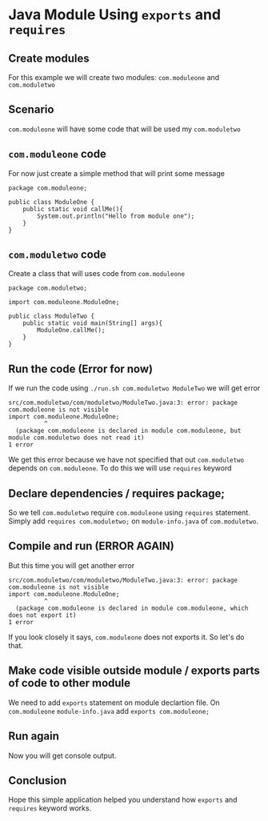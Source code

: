 # Java Module Using `exports` and `requires`

## Create modules
For this example we will create two modules: `com.moduleone` and `com.moduletwo`

## Scenario
`com.moduleone` will have some code that will be used my `com.moduletwo`

## `com.moduleone` code
For now just create a simple method that will print some message

```
package com.moduleone;

public class ModuleOne {
    public static void callMe(){
        System.out.println("Hello from module one");
    }
}
```

## `com.moduletwo` code
Create a class that will uses code from `com.moduleone`
```
package com.moduletwo;

import com.moduleone.ModuleOne;

public class ModuleTwo {
    public static void main(String[] args){
        ModuleOne.callMe();
    }
}
```

## Run the code (Error for now)
If we run the code using `./run.sh com.moduletwo ModuleTwo` we will get error

```
src/com.moduletwo/com/moduletwo/ModuleTwo.java:3: error: package com.moduleone is not visible
import com.moduleone.ModuleOne;
          ^
  (package com.moduleone is declared in module com.moduleone, but module com.moduletwo does not read it)
1 error
```
We get this error because we have not specified that out `com.moduletwo` depends on `com.moduleone`. To do this we will use `requires` keyword

## Declare dependencies / requires package;
So we tell `com.moduletwo` require `com.moduleone` using `requires` statement. Simply add `requires com.moduletwo;` on `module-info.java` of `com.moduletwo`.

## Compile and run (ERROR AGAIN)
But this time you will get another error
```
src/com.moduletwo/com/moduletwo/ModuleTwo.java:3: error: package com.moduleone is not visible
import com.moduleone.ModuleOne;
          ^
  (package com.moduleone is declared in module com.moduleone, which does not export it)
1 error
```
If you look closely it says, `com.moduleone` does not exports it. So let's do that.

## Make code visible outside module / exports parts of code to other module
We need to add `exports` statement on module declartion file.
On `com.moduleone` `module-info.java` add `exports com.moduleone;`

## Run again
Now you will get console output.

## Conclusion
Hope this simple application helped you understand how `exports` and `requires` keyword works.
